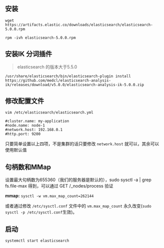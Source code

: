 ## 安装

`wget https://artifacts.elastic.co/downloads/elasticsearch/elasticsearch-5.0.0.rpm`
```
rpm -ivh elasticsearch-5.0.0.rpm
```

## 安装IK 分词插件
> elasticsearch 的版本大于5.5.0
```
/usr/share/elasticsearch/bin/elasticsearch-plugin install https://github.com/medcl/elasticsearch-analysis-ik/releases/download/v5.0.0/elasticsearch-analysis-ik-5.0.0.zip
```

## 修改配置文件

 `vim /etc/elasticsearch/elasticsearch.yml`
 ```
#cluster.name: my-application 
#node.name: node-1
#network.host: 192.168.0.1
#http.port: 9200
```

 只要简单设置以上四项，不是集群的话只要修改 `network.host` 就可以，其余可以使用默认值
 
 ## 句柄数和MMap
 设置最大句柄数为655360（我们的服务器是默认的），sudo sysctl -a | grep fs.file-max 得到，可以通过 GET /_nodes/process 验证
 
 **mmap:**
 `sysctl -w vm.max_map_count=262144`
 
 或者通过修改 `/etc/sysctl.conf` 文件中的 `vm.max_map_count` 永久改变(`sudo sysctl -p /etc/sysctl.conf`生效)。
 
 ## 启动
 `systemctl start elasticsearch`